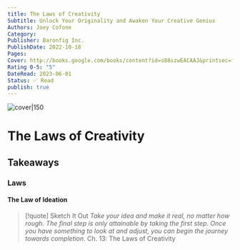 ```yaml
---
title: The Laws of Creativity
Subtitle: Unlock Your Originality and Awaken Your Creative Genius
Authors: Joey Cofone
Category: 
Publisher: Baronfig Inc.
PublishDate: 2022-10-18
Pages: 
Cover: http://books.google.com/books/content?id=s88szwEACAAJ&printsec=frontcover&img=1&zoom=1&source=gbs_api
Rating 0-5: "5"
DateRead: 2023-06-01
Status: ✅ Read
publish: true
---
```


![cover|150](http://books.google.com/books/content?id=s88szwEACAAJ&printsec=frontcover&img=1&zoom=1&source=gbs_api)

# The Laws of Creativity



## Takeaways

### Laws

#### The Law of Ideation

> [!quote] Sketch It Out
> *Take your idea and make it real, no matter how rough. The final step is only attainable by taking the first step. Once you have something to look at and adjust, you can begin the journey towards completion.*
> Ch. 13: The Laws of Creativity
